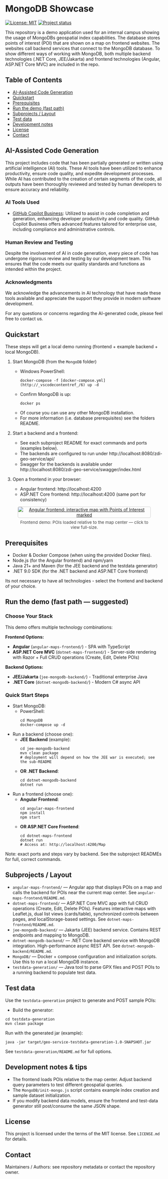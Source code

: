 # MongoDB Showcase

[![License: MIT](https://img.shields.io/badge/License-MIT-blue.svg)](#license)
[![Project status](https://img.shields.io/badge/status-demo-orange.svg)](#)

This repository is a demo application used for an internal campus showing the usage of MongoDBs geospatial index capabilities. The database stores points of interest (POI) that are shown on a map on frontend websites. The websites call backend services that connect to the MongoDB database. To show different ways of working with MongoDB, both multiple backend technologies (.NET Core, JEE/Jakarta) and frontend technologies (Angular, ASP.NET Core MVC) are included in the repo.

## Table of Contents
- [AI-Assisted Code Generation](#ai-assisted-code-generation)
- [Quickstart](#quickstart)
- [Prerequisites](#prerequisites)
- [Run the demo (fast path)](#run-the-demo-fast-path)
- [Subprojects / Layout](#subprojects--layout)
- [Test data](#test-data)
- [Development notes](#development-notes)
- [License](#license)
- [Contact](#contact)

## AI-Assisted Code Generation

This project includes code that has been partially generated or written using artificial intelligence (AI) tools. These AI tools have been utilized to enhance productivity, ensure code quality, and expedite development processes. While AI has contributed to the creation of certain segments of the code, all outputs have been thoroughly reviewed and tested by human developers to ensure accuracy and reliability.

### AI Tools Used

- [GitHub Copilot Business](https://github.com/features/copilot): Utilized to assist in code completion and generation, enhancing developer productivity and code quality. GitHub Copilot Business offers advanced features tailored for enterprise use, including compliance and administrative controls.

### Human Review and Testing

Despite the involvement of AI in code generation, every piece of code has undergone rigorous review and testing by our development team. This ensures that the code meets our quality standards and functions as intended within the project.

### Acknowledgments

We acknowledge the advancements in AI technology that have made these tools available and appreciate the support they provide in modern software development.

For any questions or concerns regarding the AI-generated code, please feel free to contact us.

## Quickstart

These steps will get a local demo running (frontend + example backend + local MongoDB).

1. Start MongoDB (from the `MongoDB` folder)
   - Windows PowerShell:
     ```
     docker-compose -f [docker-compose.yml](http://_vscodecontentref_/6) up -d
     ```
   - Confirm MongoDB is up:
     ```
     docker ps
     ```
   - Of course you can use any other MongoDB installation.
   - For more information (i.e. database prerequisites) see the folders README.

2. Start a backend and a frontend:
   - See each subproject README for exact commands and ports (examples below).
   - The backends are configured to run under http://localhost:8080/zdi-geo-service/api/
   - Swagger for the backends is available under http://localhost:8080/zdi-geo-service/swagger/index.html

3. Open a frontend in your browser:
   - Angular frontend: http://localhost:4200  
   - ASP.NET Core frontend: http://localhost:4200 (same port for consistency)

<figure style="text-align:center;">
  <a href="media/screenshots/frontend_screenshot.png" target="_blank" rel="noopener">
    <img src="media/screenshots/frontend_screenshot.png"
         alt="Angular frontend: interactive map with Points of Interest marked"
         style="max-width:480px;height:auto;border:1px solid #ccc;border-radius:4px;" />
  </a>
  <figcaption style="font-size:0.95em;color:#444;margin-top:6px;">
    Frontend demo: POIs loaded relative to the map center — click to view full-size.
  </figcaption>
</figure>

## Prerequisites
- Docker & Docker Compose (when using the provided Docker files).
- Node.js (for the Angular frontend) and npm/yarn
- Java 21+ and Maven (for the JEE backend and the testdata generator)  
- .NET 9.0 SDK (for the .NET backend and ASP.NET Core frontend)

Its not necessary to have all technologies - select the frontend and backend of your choice.

## Run the demo (fast path — suggested)

### Choose Your Stack
This demo offers multiple technology combinations:

**Frontend Options:**
- **Angular** (`angular-maps-frontend/`) - SPA with TypeScript
- **ASP.NET Core MVC** (`dotnet-maps-frontend/`) - Server-side rendering with Razor + Full CRUD operations (Create, Edit, Delete POIs)

**Backend Options:**  
- **JEE/Jakarta** (`jee-mongodb-backend/`) - Traditional enterprise Java
- **.NET Core** (`dotnet-mongodb-backend/`) - Modern C# async API

### Quick Start Steps
- Start MongoDB:
  - PowerShell:
    ```
    cd MongoDB
    docker-compose up -d
    ```
- Run a backend (choose one):
  - **JEE Backend** (example):
    ```
    cd jee-mongodb-backend
    mvn clean package
    # deployment will depend on how the JEE war is executed; see the sub-README
    ```
  - **OR .NET Backend**:
    ```
    cd dotnet-mongodb-backend  
    dotnet run
    ```
- Run a frontend (choose one):
  - **Angular Frontend**:
    ```
    cd angular-maps-frontend
    npm install
    npm start
    ```
  - **OR ASP.NET Core Frontend**:
    ```
    cd dotnet-maps-frontend
    dotnet run
    # Access at: http://localhost:4200/Map
    ```

Note: exact ports and steps vary by backend. See the subproject READMEs for full, correct commands.

## Subprojects / Layout

- `angular-maps-frontend/` — Angular app that displays POIs on a map and calls the backend for POIs near the current map center. See `angular-maps-frontend/README.md`.
- `dotnet-maps-frontend/` — ASP.NET Core MVC app with full CRUD operations (Create, Edit, Delete POIs). Features interactive maps with Leaflet.js, dual list views (cards/table), synchronized controls between pages, and localStorage-based settings. See `dotnet-maps-frontend/README.md`.
- `jee-mongodb-backend/` — Jakarta (JEE) backend service. Contains REST endpoints and mapping to MongoDB.
- `dotnet-mongodb-backend/` — .NET Core backend service with MongoDB integration. High-performance async REST API. See `dotnet-mongodb-backend/README.md`.
- `MongoDB/` — Docker + compose configuration and initialization scripts. Use this to run a local MongoDB instance.
- `testdata-generation/` — Java tool to parse GPX files and POST POIs to a running backend to populate test data.

## Test data

Use the `testdata-generation` project to generate and POST sample POIs:

- Build the generator:

```
cd testdata-generation
mvn clean package
```

Run with the generated jar (example):

```
java -jar target/geo-service-testdata-generation-1.0-SNAPSHOT.jar
```

See `testdata-generation/README.md` for full options.

## Development notes & tips
- The frontend loads POIs relative to the map center. Adjust backend query parameters to test different geospatial queries.
- The `MongoDB/init-mongo.js` script contains example index creation and sample dataset initialization.
- If you modify backend data models, ensure the frontend and test-data generator still post/consume the same JSON shape.

## License
This project is licensed under the terms of the MIT license. See `LICENSE.md` for details.

## Contact
Maintainers / Authors: see repository metadata or contact the repository owner.
